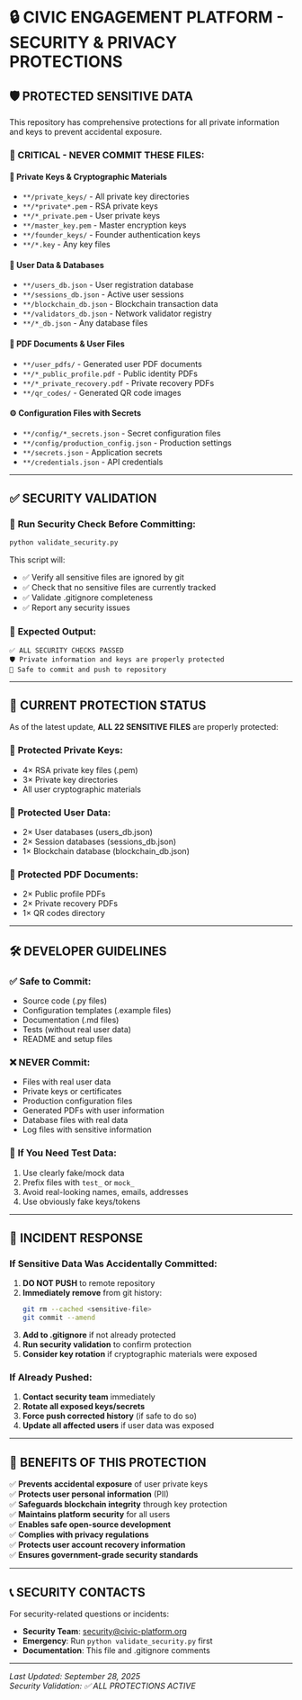 # 🔒 CIVIC ENGAGEMENT PLATFORM - SECURITY & PRIVACY PROTECTIONS

## 🛡️ PROTECTED SENSITIVE DATA

This repository has comprehensive protections for all private information and keys to prevent accidental exposure.

### 🚨 CRITICAL - NEVER COMMIT THESE FILES:

#### 🔐 **Private Keys & Cryptographic Materials**
- `**/private_keys/` - All private key directories
- `**/*private*.pem` - RSA private keys 
- `**/*_private.pem` - User private keys
- `**/master_key.pem` - Master encryption keys
- `**/founder_keys/` - Founder authentication keys
- `**/*.key` - Any key files

#### 👤 **User Data & Databases**
- `**/users_db.json` - User registration database
- `**/sessions_db.json` - Active user sessions
- `**/blockchain_db.json` - Blockchain transaction data
- `**/validators_db.json` - Network validator registry
- `**/*_db.json` - Any database files

#### 📄 **PDF Documents & User Files** 
- `**/user_pdfs/` - Generated user PDF documents
- `**/*_public_profile.pdf` - Public identity PDFs
- `**/*_private_recovery.pdf` - Private recovery PDFs
- `**/qr_codes/` - Generated QR code images

#### ⚙️ **Configuration Files with Secrets**
- `**/config/*_secrets.json` - Secret configuration files
- `**/config/production_config.json` - Production settings
- `**/secrets.json` - Application secrets
- `**/credentials.json` - API credentials

---

## ✅ SECURITY VALIDATION

### 🧪 **Run Security Check Before Committing:**
```bash
python validate_security.py
```

This script will:
- ✅ Verify all sensitive files are ignored by git
- ✅ Check that no sensitive files are currently tracked
- ✅ Validate .gitignore completeness
- ✅ Report any security issues

### 🚨 **Expected Output:**
```
✅ ALL SECURITY CHECKS PASSED
🛡️ Private information and keys are properly protected
🎉 Safe to commit and push to repository
```

---

## 📂 CURRENT PROTECTION STATUS

As of the latest update, **ALL 22 SENSITIVE FILES** are properly protected:

### 🔐 **Protected Private Keys:**
- 4× RSA private key files (.pem)
- 3× Private key directories
- All user cryptographic materials

### 👤 **Protected User Data:**
- 2× User databases (users_db.json)
- 2× Session databases (sessions_db.json) 
- 1× Blockchain database (blockchain_db.json)

### 📄 **Protected PDF Documents:**
- 2× Public profile PDFs
- 2× Private recovery PDFs
- 1× QR codes directory

---

## 🛠️ DEVELOPER GUIDELINES

### ✅ **Safe to Commit:**
- Source code (.py files)
- Configuration templates (.example files)
- Documentation (.md files)
- Tests (without real user data)
- README and setup files

### ❌ **NEVER Commit:**
- Files with real user data
- Private keys or certificates
- Production configuration files
- Generated PDFs with user information
- Database files with real data
- Log files with sensitive information

### 🔧 **If You Need Test Data:**
1. Use clearly fake/mock data
2. Prefix files with `test_` or `mock_`
3. Avoid real-looking names, emails, addresses
4. Use obviously fake keys/tokens

---

## 🚨 INCIDENT RESPONSE

### If Sensitive Data Was Accidentally Committed:

1. **DO NOT PUSH** to remote repository
2. **Immediately remove** from git history:
   ```bash
   git rm --cached <sensitive-file>
   git commit --amend
   ```
3. **Add to .gitignore** if not already protected
4. **Run security validation** to confirm protection
5. **Consider key rotation** if cryptographic materials were exposed

### If Already Pushed:
1. **Contact security team** immediately
2. **Rotate all exposed keys/secrets**
3. **Force push corrected history** (if safe to do so)
4. **Update all affected users** if user data was exposed

---

## 🎯 BENEFITS OF THIS PROTECTION

✅ **Prevents accidental exposure** of user private keys  
✅ **Protects user personal information** (PII)  
✅ **Safeguards blockchain integrity** through key protection  
✅ **Maintains platform security** for all users  
✅ **Enables safe open-source development**  
✅ **Complies with privacy regulations**  
✅ **Protects user account recovery information**  
✅ **Ensures government-grade security standards**  

---

## 📞 SECURITY CONTACTS

For security-related questions or incidents:
- **Security Team**: security@civic-platform.org
- **Emergency**: Run `python validate_security.py` first
- **Documentation**: This file and .gitignore comments

---

*Last Updated: September 28, 2025*  
*Security Validation: ✅ ALL PROTECTIONS ACTIVE*